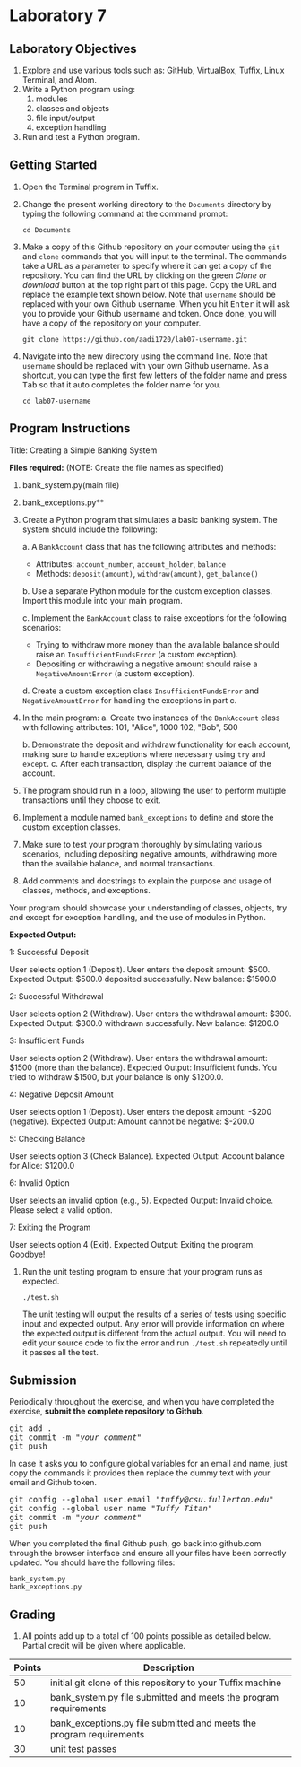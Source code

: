 # Laboratory 7

## Laboratory Objectives
1. Explore and use various tools such as: GitHub, VirtualBox, Tuffix, Linux Terminal, and Atom.
1. Write a Python program using:
     1. modules
     2. classes and objects
     3. file input/output
     4. exception handling
1. Run and test a Python program.

## Getting Started
1. Open the Terminal program in Tuffix.
1. Change the present working directory to the `Documents` directory by typing the following command at the command prompt:

    ```
    cd Documents
    ```

1. Make a copy of this Github repository on your computer using the `git` and `clone` commands that you will input to the terminal. The commands take a URL as a parameter to specify where it can get a copy of the repository. You can find the URL by clicking on the green *Clone or download* button at the top right part of this page. Copy the URL and replace the example text shown below. Note that `username` should be replaced with your own Github username. When you hit <kbd>Enter</kbd> it will ask you to provide your Github username and token. Once done, you will have a copy of the repository on your computer.
    ```
    git clone https://github.com/aadi1720/lab07-username.git
    ```
1. Navigate into the new directory using the command line. Note that `username` should be replaced with your own Github username.  As a shortcut, you can type the first few letters of the folder name and press <kbd>Tab</kbd> so that it auto completes the folder name for you.

     ```
     cd lab07-username
     ```
     
## Program Instructions
Title: Creating a Simple Banking System

**Files required:** (NOTE: Create the file names as specified)
1. bank_system.py(main file)
2. bank_exceptions.py**
      
1. Create a Python program that simulates a basic banking system. The system should include the following:

   a. A `BankAccount` class that has the following attributes and methods:
      - Attributes: `account_number`, `account_holder`, `balance`
      - Methods: `deposit(amount)`, `withdraw(amount)`, `get_balance()`

   b. Use a separate Python module for the custom exception classes. Import this module into your main program.
      
   c. Implement the `BankAccount` class to raise exceptions for the following scenarios:
      - Trying to withdraw more money than the available balance should raise an `InsufficientFundsError` (a custom exception).
      - Depositing or withdrawing a negative amount should raise a `NegativeAmountError` (a custom exception).

   d. Create a custom exception class `InsufficientFundsError` and `NegativeAmountError` for handling the exceptions in part c.

2. In the main program:
   a. Create two instances of the `BankAccount` class with following attributes:
          101, "Alice", 1000
          102, "Bob", 500

   b. Demonstrate the deposit and withdraw functionality for each account, making sure to handle exceptions where necessary using `try` and `except`.
   c. After each transaction, display the current balance of the account.

3. The program should run in a loop, allowing the user to perform multiple transactions until they choose to exit.

4. Implement a module named `bank_exceptions` to define and store the custom exception classes.

5. Make sure to test your program thoroughly by simulating various scenarios, including depositing negative amounts, withdrawing more than the available balance, and normal transactions.

6. Add comments and docstrings to explain the purpose and usage of classes, methods, and exceptions.

Your program should showcase your understanding of classes, objects, try and except for exception handling, and the use of modules in Python.

**Expected Output:**

1: Successful Deposit

User selects option 1 (Deposit).
User enters the deposit amount: $500.
Expected Output:
$500.0 deposited successfully. New balance: $1500.0

2: Successful Withdrawal

User selects option 2 (Withdraw).
User enters the withdrawal amount: $300.
Expected Output:
$300.0 withdrawn successfully. New balance: $1200.0

3: Insufficient Funds

User selects option 2 (Withdraw).
User enters the withdrawal amount: $1500 (more than the balance).
Expected Output:
Insufficient funds. You tried to withdraw $1500, but your balance is only $1200.0.

4: Negative Deposit Amount

User selects option 1 (Deposit).
User enters the deposit amount: -$200 (negative).
Expected Output:
Amount cannot be negative: $-200.0

5: Checking Balance

User selects option 3 (Check Balance).
Expected Output:
Account balance for Alice: $1200.0

6: Invalid Option

User selects an invalid option (e.g., 5).
Expected Output:
Invalid choice. Please select a valid option.

7: Exiting the Program

User selects option 4 (Exit).
Expected Output:
Exiting the program. Goodbye!


1. Run the unit testing program to ensure that your program runs as expected.

    ```
    ./test.sh
    ```
       
    The unit testing will output the results of a series of tests using specific input and expected output.  Any error will provide information on where the expected output is different from the actual output.  You will need to edit your source code to fix the error and run `./test.sh` repeatedly until it passes all the test.

## Submission
Periodically throughout the exercise, and when you have completed the exercise, **submit the complete repository to Github**.

   <pre>git add .<br>git commit -m "<i>your comment</i>"<br>git push</pre>

In case it asks you  to configure global variables for an email and name, just copy the commands it provides then replace the dummy text with your email and Github token.

   <pre>git config --global user.email "<i>tuffy@csu.fullerton.edu</i>"<br>git config --global user.name "<i>Tuffy Titan</i>"<br>git commit -m "<i>your comment</i>"<br>git push</pre>

When you completed the final Github push, go back into github.com through the browser interface and ensure all your files have been correctly updated.  You should have the following files:

```
bank_system.py
bank_exceptions.py

```
    
## Grading
1. All points add up to a total of 100 points possible as detailed below.  Partial credit will be given where applicable.

| Points | Description |
| --- | --- |
|50|initial git clone of this repository to your Tuffix machine|
|10|bank_system.py file submitted and meets the program requirements |
|10|bank_exceptions.py file submitted and meets the program requirements |
|30|unit test passes|

